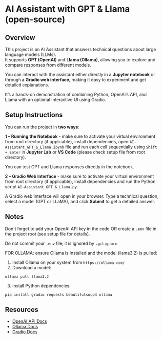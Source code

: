# AI Assistant with GPT & Llama (open-source)

## Overview

This project is an AI Assistant that answers technical questions about large language models (LLMs).  
It supports **GPT (OpenAI)** and **Llama (Ollama)**, allowing you to explore and compare responses from different models.  

You can interact with the assistant either directly in a **Jupyter notebook** or through a **Gradio web interface**, making it easy to experiment and get detailed explanations.

It’s a hands-on demonstration of combining Python, OpenAI’s API, and Llama with an optional interactive UI using Gradio.  

## Setup Instructions 

You can run the project in **two ways**: 

**1 – Running the Notebook** - make sure to activate your virtual environment from root directory (if applicable), install dependencies, open `AI-Assistant_GPT_&_Llama.ipynb` file and run each cell sequentially using `Shift + Enter` in **Jupyter Lab** or **VS Code** (please check setup file from root directory). 

You can test GPT and Llama responses directly in the notebook.

**2 – Gradio Web Interface** - make sure to activate your virtual environment from root directory (if applicable), install dependencies and run the Python script `AI-Assistant_GPT_&_Llama.py`. 

A Gradio web interface will open in your browser. Type a technical question, select a model (GPT or LLaMA), and click **Submit** to get a detailed answer.

## Notes

Don't forget to add your OpenAI API key in the code OR create a `.env` file in the project root (see setup file for details). 

Do not commit your `.env` file; it is ignored by `.gitignore`.  

FOR OLLAMA: ensure Ollama is installed and the model (llama3.2) is pulled:

1. Install Ollama on your system from `https://ollama.com/` 
2. Download a model:
```
ollama pull llama3.2
```
3. Install Python dependencies:
```
pip install gradio requests beautifulsoup4 ollama
```

## Resources

- [OpenAI API Docs](https://platform.openai.com/docs/)  
- [Ollama Docs](https://ollama.com/docs/)  
- [Gradio Docs](https://gradio.app/docs/)
